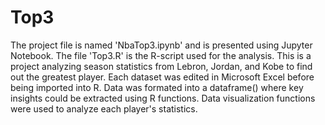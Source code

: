 # Top3
The project file is named 'NbaTop3.ipynb' and is presented using Jupyter Notebook. The file 'Top3.R' is the R-script used for the analysis. This is a project analyzing season statistics from Lebron, Jordan, and Kobe to find out the greatest player. Each dataset was edited in 
Microsoft Excel before being imported into R. Data was formated into a dataframe() where key insights could be extracted using R functions. 
Data visualization functions were used to analyze each player's statistics. 
